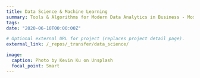 ```yaml
---
title: Data Science & Machine Learning
summary: Tools & Algorithms for Modern Data Analytics in Business - Mostly <a href="https://cran.r-project.org/" target="_blank" rel="noopener"><i class="fab fa-r-project"></i>&nbsp;</a>!
tags:
date: "2020-06-10T00:00:00Z"

# Optional external URL for project (replaces project detail page).
external_link: /_repos/_transfer/data_science/

image:
  caption: Photo by Kevin Ku on Unsplash
  focal_point: Smart
---
```

